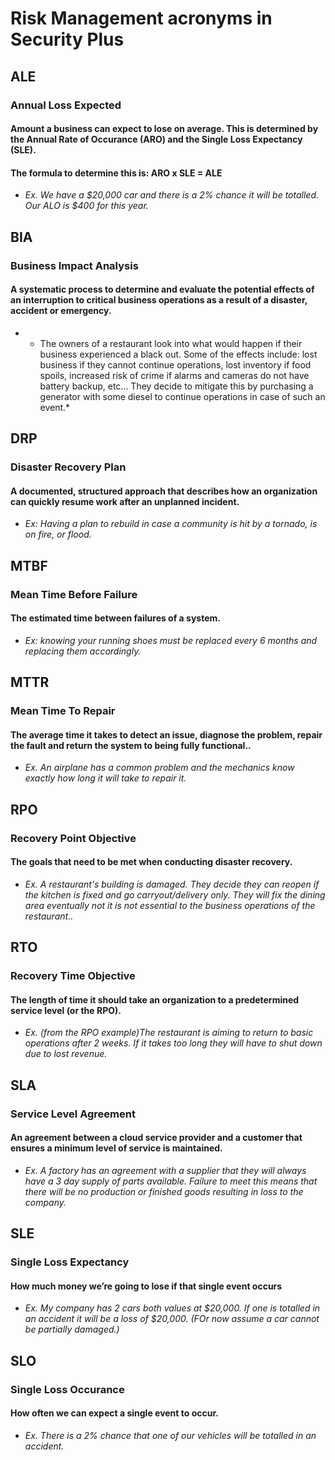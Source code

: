 # Risk Management acronyms in Security Plus

## ALE
### Annual Loss Expected
#### Amount a business can expect to lose on average. This is determined by the Annual Rate of Occurance (ARO) and the Single Loss Expectancy (SLE).
#### The formula to determine this is: ARO x SLE = ALE
- *Ex. We have a $20,000 car and there is a 2% chance it will be totalled. Our ALO is $400 for this year.*

## BIA
### Business Impact Analysis
#### A systematic process to determine and evaluate the potential effects of an interruption to critical business operations as a result of a disaster, accident or emergency.
- * The owners of a restaurant look into what would happen if their business experienced a black out. Some of the effects include: lost business if they cannot continue operations, lost inventory if food spoils, increased risk of crime if alarms and cameras do not have battery backup, etc... They decide to mitigate this by purchasing a generator with some diesel to continue operations in case of such an event.*

## DRP
### Disaster Recovery Plan
#### A documented, structured approach that describes how an organization can quickly resume work after an unplanned incident.
- *Ex: Having a plan to rebuild in case a community is hit by a tornado, is on fire, or flood.*

## MTBF
### Mean Time Before Failure
#### The estimated time between failures of a system.
- *Ex: knowing your running shoes must be replaced every 6 months and replacing them accordingly.*

## MTTR
### Mean Time To Repair
#### The average time it takes to detect an issue, diagnose the problem, repair the fault and return the system to being fully functional..
- *Ex. An airplane has a common problem and the mechanics know exactly how long it will take to repair it.*

## RPO
### Recovery Point Objective
#### The goals that need to be met when conducting disaster recovery.
- *Ex. A restaurant's building is damaged. They decide they can reopen if the kitchen is fixed and go carryout/delivery only. They will fix the dining area eventually not it is not essential to the business operations of the restaurant..*

## RTO
### Recovery Time Objective
#### The length of time it should take an organization to a predetermined service level (or the RPO).
- *Ex. (from the RPO example)The restaurant is aiming to return to basic operations after 2 weeks. If it takes too long they will have to shut down due to lost revenue.*

## SLA
### Service Level Agreement
#### An agreement between a cloud service provider and a customer that ensures a minimum level of service is maintained.
- *Ex. A factory has an agreement with a supplier that they will always have a 3 day supply of parts available. Failure to meet this means that there will be no production or finished goods resulting in loss to the company.*

## SLE
### Single Loss Expectancy 
#### How much money we’re going to lose if that single event occurs
- *Ex. My company has 2 cars both values at $20,000. If one is totalled in an accident it will be a loss of $20,000. (FOr now assume a car cannot be partially damaged.)*

## SLO
### Single Loss Occurance 
#### How often we can expect a single event to occur.
- *Ex. There is a 2% chance that one of our vehicles will be totalled in an accident.*
